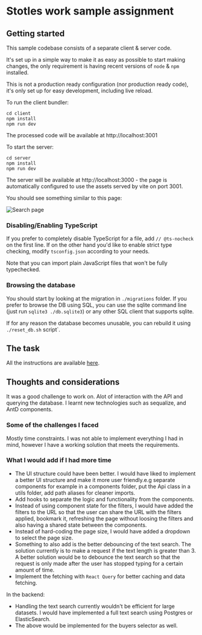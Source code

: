 # Stotles work sample assignment

## Getting started

This sample codebase consists of a separate client & server code.

It's set up in a simple way to make it as easy as possible to start making changes,
the only requirement is having recent versions of `node` & `npm` installed.

This is not a production ready configuration (nor production ready code),
it's only set up for easy development, including live reload.

To run the client bundler:

```
cd client
npm install
npm run dev
```

The processed code will be available at http://localhost:3001

To start the server:

```
cd server
npm install
npm run dev
```

The server will be available at http://localhost:3000 - the page is automatically configured
to use the assets served by vite on port 3001.

You should see something similar to this page:

![Search page](./screenshot.png)

### Disabling/Enabling TypeScript

If you prefer to completely disable TypeScript for a file, add `// @ts-nocheck` on the first line.
If on the other hand you'd like to enable strict type checking, modify `tsconfig.json` according to your needs.

Note that you can import plain JavaScript files that won't be fully typechecked.

### Browsing the database

You should start by looking at the migration in `./migrations` folder.
If you prefer to browse the DB using SQL, you can use the sqlite command line (just run `sqlite3 ./db.sqlite3`)
or any other SQL client that supports sqlite.

If for any reason the database becomes unusable, you can rebuild it using `./reset_db.sh` script`.

## The task

All the instructions are available [here](https://www.notion.so/stotles/Full-stack-software-engineer-work-sample-assignment-ae7c64e08f2a42a097d16cee4bc661fc).


## Thoughts and considerations

It was a good challenge to work on. Alot of interaction with the API and querying the database. I learnt new technologies such as sequalize, and AntD components.

### Some of the challenges I faced

Mostly time constraints. I was not able to implement everything I had in mind, however I have a working solution that meets the requirements.

### What I would add if I had more time

* The UI structure could have been better. I would have liked to implement a better UI structure and make it more user friendly.e.g separate components for example in a components folder, put the Api class in a utils folder, add path aliases for cleaner imports.
* Add hooks to separate the logic and functionality from the components.
* Instead of using component state for the filters, I would have added the filters to the URL so that the user can share the URL with the filters applied, bookmark it, refreshing the page without loosing the filters and also having a shared state between the components.
* Instead of hard-coding the page size, I would have added a dropdown to select the page size.
* Something to also add is the better debouncing of the text search. The solution currently is to make a request if the text length is greater than 3. A better solution would be to debounce the text search so that the request is only made after the user has stopped typing for a certain amount of time.
* Implement the fetching with `React Query` for better caching and data fetching.

In the backend:

* Handling the text search currently wouldn't be efficient for large datasets. I would have implemented a full text search using Postgres or ElasticSearch.
* The above would be implemented for the buyers selector as well.
